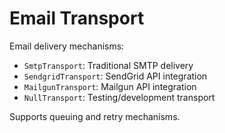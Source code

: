 # Email Transport

Email delivery mechanisms:
- `SmtpTransport`: Traditional SMTP delivery
- `SendgridTransport`: SendGrid API integration
- `MailgunTransport`: Mailgun API integration
- `NullTransport`: Testing/development transport

Supports queuing and retry mechanisms.